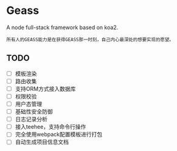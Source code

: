 # Geass
A node full-stack framework based on koa2.

```
所有人的GEASS能力是在获得GEASS那一时刻，自己内心最深处的想要实现的愿望。
```

## TODO

* [ ] 模板渲染
* [ ] 路由收集
* [ ] 支持ORM方式接入数据库
* [ ] 权限校验
* [ ] 用户态管理
* [ ] 基础性安全防御
* [ ] 日志记录分析
* [ ] 接入teehee，支持命令行操作
* [ ] 完全使用webpack配置模板进行打包
* [ ] 自动生成项目信息文档